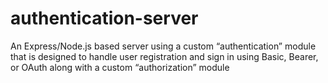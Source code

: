 # authentication-server
An Express/Node.js based server using a custom “authentication” module that is designed to handle user registration and sign in using Basic, Bearer, or OAuth along with a custom “authorization” module 
